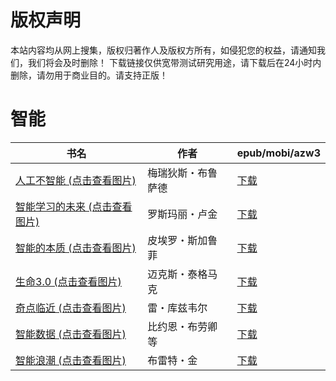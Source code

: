 # 版权声明

本站内容均从网上搜集，版权归著作人及版权方所有，如侵犯您的权益，请通知我们，我们将会及时删除！ 下载链接仅供宽带测试研究用途，请下载后在24小时内删除，请勿用于商业目的。请支持正版！

# 智能

| 书名 | 作者 | epub/mobi/azw3 |
| --- | --- | --- |
| [人工不智能 (点击查看图片)](https://www.dushupai.com/attachment/2024/06/12/24b0da5c9e1249fc.jpg) | 梅瑞狄斯・布鲁萨德 | [下载](https://url89.ctfile.com/f/31084289-1375491643-5332a8?p=8866) |
| [智能学习的未来 (点击查看图片)](https://www.dushupai.com/attachment/2024/06/11/6a8b8502c082a4c6.jpg) | 罗斯玛丽・卢金 | [下载](https://url89.ctfile.com/f/31084289-1375511113-9bb24f?p=8866) |
| [智能的本质 (点击查看图片)](https://www.dushupai.com/attachment/2024/06/05/4191324998686593.jpg) | 皮埃罗・斯加鲁菲 | [下载](https://url89.ctfile.com/f/31084289-1357029304-4060a7?p=8866) |
| [生命3.0 (点击查看图片)](https://www.dushupai.com/attachment/2024/06/04/18ff7122b317e85b.jpg) | 迈克斯・泰格马克 | [下载](https://url89.ctfile.com/f/31084289-1357021120-2c89e2?p=8866) |
| [奇点临近 (点击查看图片)](https://www.dushupai.com/attachment/2024/06/03/32c88f0a44864928.jpg) | 雷・库兹韦尔 | [下载](https://url89.ctfile.com/f/31084289-1357017070-174382?p=8866) |
| [智能数据 (点击查看图片)](https://www.dushupai.com/attachment/2024/06/03/fdac8d35ac95ef2d.jpg) | 比约恩・布劳卿等 | [下载](https://url89.ctfile.com/f/31084289-1357016881-3901ea?p=8866) |
| [智能浪潮 (点击查看图片)](https://www.dushupai.com/attachment/2024/06/03/838d5f95262fcb9a.jpg) | 布雷特・金 | [下载](https://url89.ctfile.com/f/31084289-1357015984-23b495?p=8866) |
